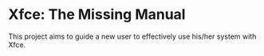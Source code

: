 Xfce: The Missing Manual
========================

This project aims to guide a new user to effectively use his/her system with Xfce.
